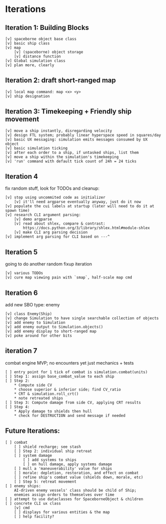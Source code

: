 Iterations
==========

## Iteration 1: Building Blocks
```
[v] spaceborne object base class
[v] basic ship class
[v] map
    [v] (spaceborne) object storage
    [v] distance function
[v] Global simulation class
[v] plan more, clearly
```

## Iteration 2: draft short-ranged map
```
[v] local map command: map <x> <y>
[v] ship designation
```

## Iteration 3: Timekeeping + Friendly ship movement
```
[v] move a ship instantly, disregarding velocity
[v] design FTL system; probably linear hyperspace speed in squares/day
[v] basic UX messaging: simulation emits messages consumed by UX object
[v] basic simulation ticking
[v] after each order to a ship, if untasked ships, list them
[v] move a ship within the simulation's timekeeping
[v] 'run' command with default tick count of 24h = 24 ticks
```

## Iteration 4
fix random stuff, look for TODOs and cleanup:
```
[v] stop using uncommited code as initializer
    [v] it'll need argparse eventually anyway, just do it now
[v] populate the cui labels at startup (later will need to do it at spawn time)
[v] research CLI argument parsing:
    [v] demo argparse
    [v] read about shlex, compare & contrast:
        https://docs.python.org/3/library/shlex.html#module-shlex
    [v] make CLI arg parsing decision
[v] implement arg parsing for CLI based on ---^
```

## Iteration 5
going to do another random fixup iteration
```
[v] various TODOs
[v] cure map viewing pain with `smap`, half-scale map cmd
```

## Iteration 6
add new SBO type: enemy
```
[v] class Enemy(Ship)
[v] change Simulation to have single searchable collection of objects
[v] add enemy to Simulation
[v] add enemy output to Simulation.objects()
[v] add enemy display to short-ranged map
[v] poke around for other bits
```

## iteration 7
combat engine MVP; no encounters yet just mechanics + tests
```
[ ] entry point for 1 tick of combat is simulation.combat(units)
[ ] Step 1: assign base_combat_value to each ship
[ ] Step 2:
    * Compute side CV
    * choose superior & inferior side; find CV_ratio
    * CRT & simulation.roll_crt()
    * note retreated ships
[ ] Step 3: Compute damage from side CV, applying CRT results
[ ] Step 4:
    * Apply damage to shields then hull
    * check for DESTRUCTION and send message if needed
```

## Future Iterations:
```
[ ] combat
    [ ] shield recharge; see stash
    [ ] Step 2: individual ship retreat
    [ ] system damage
        [ ] add systems to ships
        [ ] on hull damage, apply systems damage
    [ ] mull a 'maneuverability' value for ships
    [ ] morale: depletion, restoration, and effect on combat
    [ ] refine ship's combat value (shields down, morale, etc)
    [ ] Step 5: retreat movement
[ ] enemy ships:
    AI-driven enemy vessels' class should be child of Ship;
    enemies assign orders to themselves over time
[ ] attempt to use dataclasses for SpaceborneObject & children
[ ] concrete CLI ux class
    [v] cmd
    [ ] displays for various entities & the map
    [ ] help facility?
```
